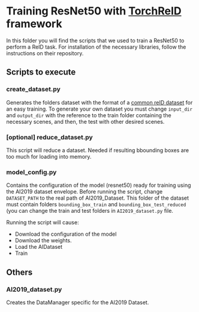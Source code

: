 # Training ResNet50 with [TorchReID](https://github.com/KaiyangZhou/deep-person-reid) framework

In this folder you will find the scripts that we used to train a ResNet50 to perform a ReID task. For installation of the necessary libraries, follow the instructions on their repository.

## Scripts to execute
### create_dataset.py
Generates the folders dataset with the format of  a [common reID dataset](https://kaiyangzhou.github.io/deep-person-reid/datasets.html?highlight=datasets#market1501-dagger-market1501) for an easy training. To generate your own dataset you must change `input_dir` and `output_dir` with the reference to the train folder containing the necessary scenes, and then, the test with other desired scenes.

### [optional] reduce_dataset.py
This script will reduce a dataset. Needed if resulting bbounding boxes are too much for loading into memory.

### model_config.py
Contains the configuration of the model (resnet50) ready for training using the AI2019 dataset envelope. Before running the script, change `DATASET_PATH` to the real path of AI2019_Dataset. This folder of the dataset must contain folders `bounding_box_train` and `bounding_box_test_reduced` (you can change the train and test folders in `AI2019_dataset.py` file.

Running the script will cause:

 - Download the configuration of the model
 - Download the weights.
 - Load the AIDataset
 - Train

## Others
### AI2019_dataset.py
Creates the DataManager specific for the AI2019 Dataset. 


